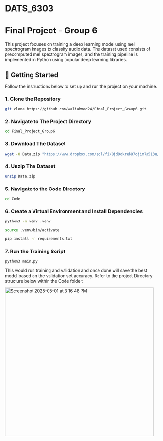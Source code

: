 # DATS_6303

# Final Project - Group 6

This project focuses on training a deep learning model using mel spectrogram images to classify audio data. The dataset used consists of precomputed mel spectrogram images, and the training pipeline is implemented in Python using popular deep learning libraries.


## 🚀 Getting Started

Follow the instructions below to set up and run the project on your machine.

### 1. Clone the Repository

```bash
git clone https://github.com/waliahmed24/Final_Project_Group6.git
```

### 2. Navigate to The Project Directory

```bash
cd Final_Project_Group6
```

### 3. Download The Dataset

```bash
wget -O Data.zip "https://www.dropbox.com/scl/fi/8jd9okreb87ojim7p513u/Data.zip?rlkey=islyrmkgagvnoxd1rdyolcslv&st=w23hljqi&dl=1"
```

### 4. Unzip The Dataset

```bash
unzip Data.zip
```

### 5. Navigate to the Code Directory

```bash
cd Code
```

### 6. Create a Virtual Environment and Install Dependencies

```bash
python3 -m venv .venv
```

```bash
source .venv/bin/activate
```

```bash
pip install -r requirements.txt
```

### 7. Run the Training Script

```bash
python3 main.py
```


This would run training and validation and once done will save the best model based on the validation set accuracy. Refer to the project Directory structure below within the Code folder:

<img width="490" alt="Screenshot 2025-05-01 at 3 16 48 PM" src="https://github.com/user-attachments/assets/83444649-47a8-4d64-be02-6203ad3d48cd" />















